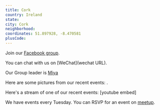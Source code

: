```yaml
---
title: Cork
country: Ireland
state: 
city: Cork
neighborhood: 
coordinates: 51.897928, -8.470581
plusCode:
---
```

Join our [Facebook group](https://www.facebook.com/groups/free.code.camp.cork.ireland).

You can chat with us on [WeChat](wechat URL).

Our Group leader is [Miya](freecodecamp.org/miya)

Here are some pictures from our recent events:
![]().

Here's a stream of one of our recent events:
[youtube embed]

We have events every Tuesday. You can RSVP for an event on [meetup](meetupurl).
